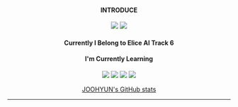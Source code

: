 <div align="center">
  <div>
    <h4>INTRODUCE</h4>
    <a href="https://jh9854.tistory.com//"><img src="https://img.shields.io/badge/Blog-000000?style=flat-square&logo=Tistory&logoColor=white"/></a>
    <a href="mailto:9854jh@gmail.com"><img src="https://img.shields.io/badge/Gmail-ea4536?style=flat-square&logo=Gmail&logoColor=white"/></a>
   </div>
  
  <div>
    <h4>Currently I Belong to Elice AI Track 6</h4>
   
   <div>
    <h4>I'm Currently Learning</h4>
    <img src="https://img.shields.io/badge/HTML-E34F26?style=flat-square&logo=HTML5&logoColor=white"/>
    <img src="https://img.shields.io/badge/CSS-1572B6?style=flat-square&logo=CSS3&logoColor=white"/>
    <img src="https://img.shields.io/badge/Javascript-de9d27?style=flat-square&logo=Javascript&logoColor=white"/>
    <img src="https://img.shields.io/badge/React-17b6e7?style=flat-square&logo=React&logoColor=white"/>
  </div>
    
   [JOOHYUN's GitHub stats](https://github-readme-stats.vercel.app/api?username=JHPARK0504&show_icons=true&theme=radical)
</div>

---

<div align="center">
</div>
